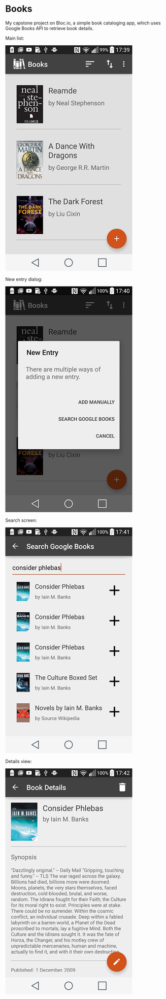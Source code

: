 # Books
My capstone project on Bloc.io, a simple book cataloging app, which uses Google Books API to retrieve book details.

Main list:

![Main list](/Screens/1.png?raw=true "Main list")

New entry dialog:

![Add new entry dialog](/Screens/2.png?raw=true "Add new entry dialog")

Search screen:

![Search screen](/Screens/3.png?raw=true "Search screen")

Details view:

![Details view](/Screens/4.png?raw=true "Details view")

